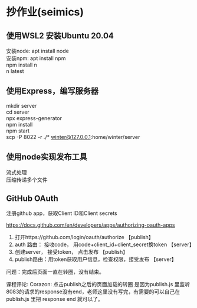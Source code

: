 

# 抄作业(seimics)

## 使用WSL2 安装Ubuntu 20.04

安装node: apt install node  
安装npm: apt install npm  
npm install n  
n latest  

## 使用Express，编写服务器

mkdir server  
cd server  
npx express-generator  
npm install  
npm start  
scp -P 8022 -r ./* winter@127.0.0.1:home/winter/server  

## 使用node实现发布工具

流式处理  
压缩传递多个文件  

## GitHub OAuth

注册github app，获取Client ID和Client secrets  

<https://docs.github.com/en/developers/apps/authorizing-oauth-apps>

1. 打开https://github.com/login/oauth/authorize   【publish】  
2. auth 路由： 接收code， 用code+client_id+client_secret换token  【server】  
3. 创建server， 接受token， 点击发布  【publish】  
4. publish路由：用token获取用户信息，检查权限，接受发布  【server】  

问题：完成后页面一直在转圈，没有结束。

课程评论:
    Corazon:
    点击publish之后的页面加载的转圈 是因为publish.js 里监听8083的请求的response没有end，老师这里没有写完，有需要的可以自己在publish.js 里把 response end 就可以了。